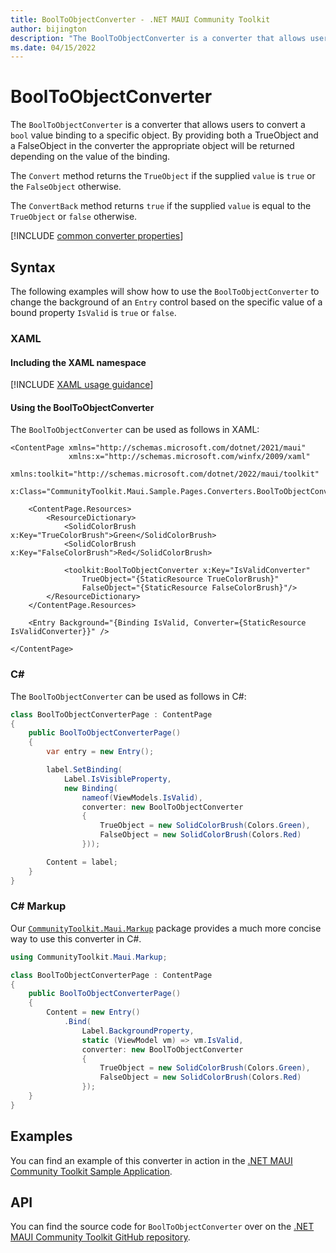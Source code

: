 ```yaml
---
title: BoolToObjectConverter - .NET MAUI Community Toolkit
author: bijington
description: "The BoolToObjectConverter is a converter that allows users to convert a bool value binding to a specific object."
ms.date: 04/15/2022
---
```


# BoolToObjectConverter

The `BoolToObjectConverter` is a converter that allows users to convert a `bool` value binding to a specific object. By providing both a TrueObject and a FalseObject in the converter the appropriate object will be returned depending on the value of the binding.

The `Convert` method returns the `TrueObject` if the supplied `value` is `true` or the `FalseObject` otherwise.

The `ConvertBack` method returns `true` if the supplied `value` is equal to the `TrueObject` or `false` otherwise.

[!INCLUDE [common converter properties](../includes/communitytoolkit-converter.md)]

## Syntax

The following examples will show how to use the `BoolToObjectConverter` to change the background of an `Entry` control based on the specific value of a bound property `IsValid` is `true` or `false`.

### XAML

#### Including the XAML namespace

[!INCLUDE [XAML usage guidance](../includes/xaml-usage.md)]

#### Using the BoolToObjectConverter

The `BoolToObjectConverter` can be used as follows in XAML:

```xaml
<ContentPage xmlns="http://schemas.microsoft.com/dotnet/2021/maui"
             xmlns:x="http://schemas.microsoft.com/winfx/2009/xaml"
             xmlns:toolkit="http://schemas.microsoft.com/dotnet/2022/maui/toolkit"
             x:Class="CommunityToolkit.Maui.Sample.Pages.Converters.BoolToObjectConverterPage">

    <ContentPage.Resources>
        <ResourceDictionary>
            <SolidColorBrush x:Key="TrueColorBrush">Green</SolidColorBrush>
            <SolidColorBrush x:Key="FalseColorBrush">Red</SolidColorBrush>

            <toolkit:BoolToObjectConverter x:Key="IsValidConverter" 
                TrueObject="{StaticResource TrueColorBrush}" 
                FalseObject="{StaticResource FalseColorBrush}"/>
        </ResourceDictionary>
    </ContentPage.Resources>

    <Entry Background="{Binding IsValid, Converter={StaticResource IsValidConverter}}" />

</ContentPage>
```

### C#

The `BoolToObjectConverter` can be used as follows in C#:

```csharp
class BoolToObjectConverterPage : ContentPage
{
    public BoolToObjectConverterPage()
    {
        var entry = new Entry();

        label.SetBinding(
            Label.IsVisibleProperty,
            new Binding(
                nameof(ViewModels.IsValid),
                converter: new BoolToObjectConverter
                {
                    TrueObject = new SolidColorBrush(Colors.Green),
                    FalseObject = new SolidColorBrush(Colors.Red)
                }));

        Content = label;
    }
}
```

### C# Markup

Our [`CommunityToolkit.Maui.Markup`](../markup/markup.md) package provides a much more concise way to use this converter in C#.

```csharp
using CommunityToolkit.Maui.Markup;

class BoolToObjectConverterPage : ContentPage
{
    public BoolToObjectConverterPage()
    {
        Content = new Entry()
            .Bind(
                Label.BackgroundProperty,
                static (ViewModel vm) => vm.IsValid,
                converter: new BoolToObjectConverter
                {
                    TrueObject = new SolidColorBrush(Colors.Green),
                    FalseObject = new SolidColorBrush(Colors.Red)
                });
    }
}
```

## Examples

You can find an example of this converter in action in the [.NET MAUI Community Toolkit Sample Application](https://github.com/CommunityToolkit/Maui/blob/main/samples/CommunityToolkit.Maui.Sample/Pages/Converters/BoolToObjectConverterPage.xaml).

## API

You can find the source code for `BoolToObjectConverter` over on the [.NET MAUI Community Toolkit GitHub repository](https://github.com/CommunityToolkit/Maui/blob/main/src/CommunityToolkit.Maui/Converters/BoolToObjectConverter.shared.cs).
